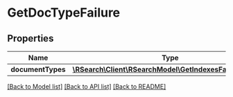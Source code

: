 # GetDocTypeFailure

## Properties
Name | Type | Description | Notes
------------ | ------------- | ------------- | -------------
**documentTypes** | [**\RSearch\Client\RSearchModel\GetIndexesFailureIndexes**](GetIndexesFailureIndexes.md) |  | 

[[Back to Model list]](../README.md#documentation-for-models) [[Back to API list]](../README.md#documentation-for-api-endpoints) [[Back to README]](../README.md)


